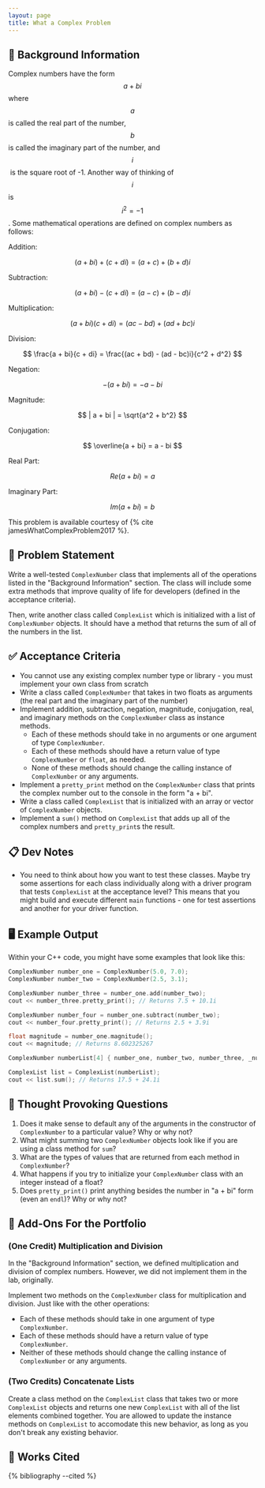 ```yaml
---
layout: page
title: What a Complex Problem
---
```


## 🔖 Background Information

Complex numbers have the form $$a + bi$$ where $$a$$ is called the real part of the number, $$b$$ is called the imaginary part of the number, and $$i$$ is the square root of -1. Another way of thinking of $$i$$ is $$i^2 = -1$$. Some mathematical operations are defined on complex numbers as follows:

Addition:

$$
(a + bi) + (c + di) = (a + c) + (b + d)i
$$

Subtraction:

$$
(a + bi) - (c + di) = (a - c) + (b - d)i
$$

Multiplication:

$$
(a + bi)(c + di) = (ac - bd) + (ad + bc)i
$$

Division:

$$
\frac{a + bi}{c + di} = \frac{(ac + bd) - (ad - bc)i}{c^2 + d^2}
$$

Negation:

$$
-(a + bi) = -a - bi
$$

Magnitude:

$$
| a + bi | = \sqrt{a^2 + b^2}
$$

Conjugation:

$$
\overline{a + bi} = a - bi
$$

Real Part:

$$
Re(a + bi) = a
$$

Imaginary Part:

$$
Im(a + bi) = b
$$

This problem is available courtesy of {% cite jamesWhatComplexProblem2017 %}.

## 🎯 Problem Statement

Write a well-tested `ComplexNumber` class that implements all of the operations listed in the "Background Information" section. The class will include some extra methods that improve quality of life for developers (defined in the acceptance criteria).

Then, write another class called `ComplexList` which is initialized with a list of `ComplexNumber` objects. It should have a method that returns the sum of all of the numbers in the list.

## ✅ Acceptance Criteria

* You cannot use any existing complex number type or library - you must implement your own class from scratch
* Write a class called `ComplexNumber` that takes in two floats as arguments (the real part and the imaginary part of the number)
* Implement addition, subtraction, negation, magnitude, conjugation, real, and imaginary methods on the `ComplexNumber` class as instance methods.
  * Each of these methods should take in no arguments or one argument of type `ComplexNumber`.
  * Each of these methods should have a return value of type `ComplexNumber` or `float`, as needed.
  * None of these methods should change the calling instance of `ComplexNumber` or any arguments.
* Implement a `pretty_print` method on the `ComplexNumber` class that prints the complex number out to the console in the form "a + bi".
* Write a class called `ComplexList` that is initialized with an array or vector of `ComplexNumber` objects.
* Implement a `sum()` method on `ComplexList` that adds up all of the complex numbers and `pretty_print`s the result.

## 📋 Dev Notes

* You need to think about how you want to test these classes. Maybe try some assertions for each class individually along with a driver program that tests `ComplexList` at the acceptance level? This means that you might build and execute different `main` functions - one for test assertions and another for your driver function.

## 🖥️ Example Output

Within your C++ code, you might have some examples that look like this:

```cpp
ComplexNumber number_one = ComplexNumber(5.0, 7.0);
ComplexNumber number_two = ComplexNumber(2.5, 3.1);

ComplexNumber number_three = number_one.add(number_two);
cout << number_three.pretty_print(); // Returns 7.5 + 10.1i

ComplexNumber number_four = number_one.subtract(number_two);
cout << number_four.pretty_print(); // Returns 2.5 + 3.9i

float magnitude = number_one.magnitude();
cout << magnitude; // Returns 8.602325267

ComplexNumber numberList[4] { number_one, number_two, number_three, _number_four };

ComplexList list = ComplexList(numberList);
cout << list.sum(); // Returns 17.5 + 24.1i
```

## 📝 Thought Provoking Questions

1. Does it make sense to default any of the arguments in the constructor of `ComplexNumber` to a particular value? Why or why not?
2. What might summing two `ComplexNumber` objects look like if you are using a class method for `sum`?
3. What are the types of values that are returned from each method in `ComplexNumber`?
4. What happens if you try to initialize your `ComplexNumber` class with an integer instead of a float?
5. Does `pretty_print()` print anything besides the number in "a + bi" form (even an `endl`)? Why or why not?

## 💼 Add-Ons For the Portfolio

### (One Credit) Multiplication and Division

In the "Background Information" section, we defined multiplication and division of complex numbers. However, we did not implement them in the lab, originally.

Implement two methods on the `ComplexNumber` class for multiplication and division. Just like with the other operations:

* Each of these methods should take in one argument of type `ComplexNumber`.
* Each of these methods should have a return value of type `ComplexNumber`.
* Neither of these methods should change the calling instance of `ComplexNumber` or any arguments.

### (Two Credits) Concatenate Lists

Create a class method on the `ComplexList` class that takes two or more `ComplexList` objects and returns one new `ComplexList` with all of the list elements combined together. You are allowed to update the instance methods on `ComplexList` to accomodate this new behavior, as long as you don't break any existing behavior.

## 📘 Works Cited

{% bibliography --cited %}
